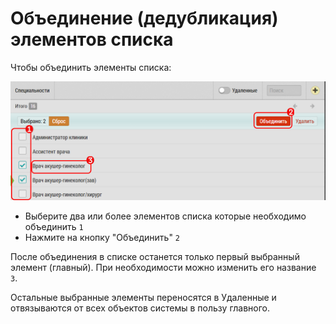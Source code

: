 # Объединение (дедубликация) элементов списка

Чтобы объединить элементы списка:

![](../images/database-dict-merge.png)

  - Выберите два или более элементов списка которые необходимо объединить `1`
  - Нажмите на кнопку "Объединить" `2`

После объединения в списке останется только первый выбранный элемент (главный). 
При необходимости можно изменить его название `3`.
 
Остальные выбранные элементы переносятся в Удаленные и отвязываются от всех объектов системы в пользу главного.
